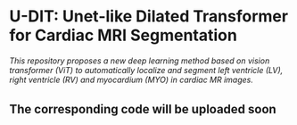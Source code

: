 # U-DIT: Unet-like Dilated Transformer for Cardiac MRI Segmentation
###### This repository proposes a new deep learning method based on vision transformer (ViT) to automatically localize and segment left ventricle (LV), right ventricle (RV) and myocardium (MYO) in cardiac MR images. 
## The corresponding code will be uploaded soon
